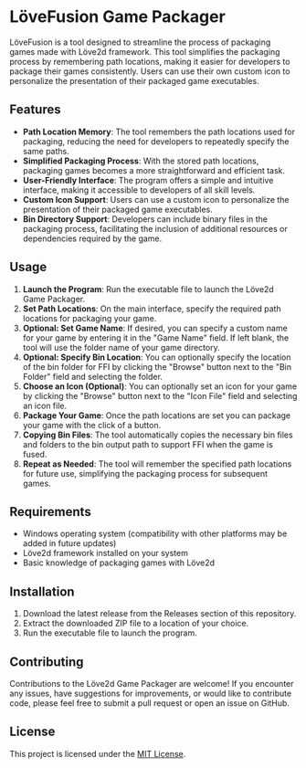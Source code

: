 # LöveFusion Game Packager

LöveFusion is a tool designed to streamline the process of packaging games made with Löve2d framework. This tool simplifies the packaging process by remembering path locations, making it easier for developers to package their games consistently. Users can use their own custom icon to personalize the presentation of their packaged game executables.

## Features

- **Path Location Memory**: The tool remembers the path locations used for packaging, reducing the need for developers to repeatedly specify the same paths.
- **Simplified Packaging Process**: With the stored path locations, packaging games becomes a more straightforward and efficient task.
- **User-Friendly Interface**: The program offers a simple and intuitive interface, making it accessible to developers of all skill levels.
- **Custom Icon Support**: Users can use a custom icon to personalize the presentation of their packaged game executables.
- **Bin Directory Support**: Developers can include binary files in the packaging process, facilitating the inclusion of additional resources or dependencies required by the game.

## Usage

1. **Launch the Program**: Run the executable file to launch the Löve2d Game Packager.
2. **Set Path Locations**: On the main interface, specify the required path locations for packaging your game.
3. **Optional: Set Game Name**: If desired, you can specify a custom name for your game by entering it in the "Game Name" field. If left blank, the tool will use the folder name of your game directory.
4. **Optional: Specify Bin Location**: You can optionally specify the location of the bin folder for FFI by clicking the "Browse" button next to the "Bin Folder" field and selecting the folder.
5. **Choose an Icon (Optional)**: You can optionally set an icon for your game by clicking the "Browse" button next to the "Icon File" field and selecting an icon file.
6. **Package Your Game**: Once the path locations are set you can package your game with the click of a button.
7. **Copying Bin Files**: The tool automatically copies the necessary bin files and folders to the bin output path to support FFI when the game is fused.
8. **Repeat as Needed**: The tool will remember the specified path locations for future use, simplifying the packaging process for subsequent games.

## Requirements

- Windows operating system (compatibility with other platforms may be added in future updates)
- Löve2d framework installed on your system
- Basic knowledge of packaging games with Löve2d

## Installation

1. Download the latest release from the Releases section of this repository.
2. Extract the downloaded ZIP file to a location of your choice.
3. Run the executable file to launch the program.

## Contributing

Contributions to the Löve2d Game Packager are welcome! If you encounter any issues, have suggestions for improvements, or would like to contribute code, please feel free to submit a pull request or open an issue on GitHub.

## License

This project is licensed under the [MIT License](LICENSE).

